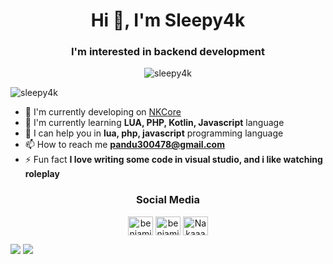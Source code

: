 <h1 align="center">Hi 👋, I'm Sleepy4k</h1>
<h3 align="center">I'm interested in backend development</h3>

<p align="center"><img src="https://github-profile-trophy.vercel.app/?username=sleepy4k&theme=onedark" alt="sleepy4k"/></p>
<p align="left"> <img src="https://komarev.com/ghpvc/?username=sleepy4k&label=Profile%20views&color=0e75b6&style=flat" alt="sleepy4k"/></p>

- 🔭 I'm currently developing on [NKCore](https://github.com/naka-studios)
- 🌱 I'm currently learning **LUA, PHP, Kotlin, Javascript** language 
- 💬 I can help you in **lua, php, javascript** programming language
- 📫 How to reach me **pandu300478@gmail.com**
- ⚡ Fun fact **I love writing some code in visual studio, and i like watching roleplay**

<h3 align="center">Social Media</h3>
<p align="center">
<a href="https://instagram.com/benjamin4kk" target="blank"><img align="center" src="https://raw.githubusercontent.com/rahuldkjain/github-profile-readme-generator/master/src/images/icons/Social/instagram.svg" alt="benjamin4kk" height="30" width="40" /></a>
<a href="https://www.youtube.com/c/benjamin4k" target="blank"><img align="center" src="https://raw.githubusercontent.com/rahuldkjain/github-profile-readme-generator/master/src/images/icons/Social/youtube.svg" alt="benjamin4k" height="30" width="40" /></a>
<a href="https://discord.gg/7rFQQ6yeW7" target="blank"><img align="center" src="https://raw.githubusercontent.com/rahuldkjain/github-profile-readme-generator/master/src/images/icons/Social/discord.svg" alt="Nakaaaa#8558" height="30" width="40" /></a>
</p>

<div align="left">
  <a href="https://github.com/Sleepy4k"><img witdh="40%" src="https://github-readme-stats.vercel.app/api?username=Sleepy4k&layout=compact&theme=react&hide_border=true&show_icons=true"/></a>
  <a href="https://discord.com/users/460453000129937408"><img src="https://lanyard-profile-readme.vercel.app/api/460453000129937408?hideTimestamp=true&idleMessage=Sedang%20bersantai%20di%20tepi%20pantai"/></a>
</div>
